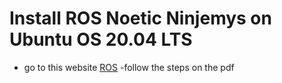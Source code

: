 # Install ROS Noetic Ninjemys on Ubuntu OS 20.04 LTS
- go to this website [ROS](https://www.ros.org/)
-follow the steps on the pdf
